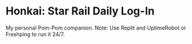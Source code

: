 # Honkai: Star Rail Daily Log-In

My personal Pom-Pom companion.
Note: Use Replit and UptimeRobot or Freshping to run it 24/7.
